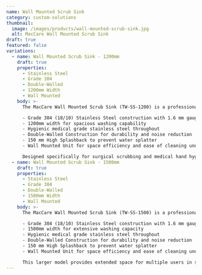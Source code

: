 ```yaml
---
name: Wall Mounted Scrub Sink
category: custom-solutions
thumbnail: 
  image: /images/products/wall-mounted-scrub-sink.jpg
  alt: MacCare Wall Mounted Scrub Sink
draft: true
featured: false
variations:
  - name: Wall Mounted Scrub Sink - 1200mm
    draft: true
    properties:
      - Stainless Steel
      - Grade 304
      - Double-Walled
      - 1200mm Width
      - Wall Mounted
    body: >-
      The MacCare Wall Mounted Scrub Sink (TW-SS-1200) is a professional-grade medical sink featuring:

      - Grade 304 (18/10) Stainless Steel construction with 1.6 mm gauge
      - 1200mm width for spacious washing capability
      - Hygienic medical grade stainless steel throughout
      - Double-Walled Construction for durability and noise reduction
      - 150 mm High Splashback to prevent water splatter
      - Wall Mounted Unit for space efficiency and ease of cleaning underneath

      Designed specifically for surgical scrubbing and medical hand hygiene procedures, this sink meets the highest standards for healthcare environments.
  - name: Wall Mounted Scrub Sink - 1500mm
    draft: true
    properties:
      - Stainless Steel
      - Grade 304
      - Double-Walled
      - 1500mm Width
      - Wall Mounted
    body: >-
      The MacCare Wall Mounted Scrub Sink (TW-SS-1500) is a professional-grade medical sink featuring:

      - Grade 304 (18/10) Stainless Steel construction with 1.6 mm gauge
      - 1500mm width for extensive washing capacity
      - Hygienic medical grade stainless steel throughout
      - Double-Walled Construction for durability and noise reduction
      - 150 mm High Splashback to prevent water splatter
      - Wall Mounted Unit for space efficiency and ease of cleaning underneath

      This larger model provides extended space for multiple users in surgical prep areas, making it ideal for busy operating departments and intensive care units.
---
```

